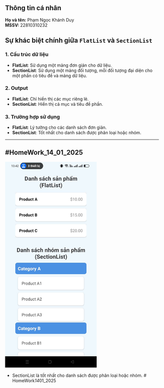 ## Thông tin cá nhân

**Họ và tên:** Phạm Ngọc Khánh Duy  
**MSSV:** 22810310232

## Sự khác biệt chính giữa `FlatList` và `SectionList`

### 1. Cấu trúc dữ liệu

-   **FlatList**: Sử dụng một mảng đơn giản cho dữ liệu.
-   **SectionList**: Sử dụng một mảng đối tượng, mỗi đối tượng đại diện cho một phần có tiêu đề và mảng dữ liệu.

### 2. Output

-   **FlatList**: Chỉ hiển thị các mục riêng lẻ.
-   **SectionList**: Hiển thị cả mục và tiêu đề phần.

### 3. Trường hợp sử dụng

-   **FlatList**: Lý tưởng cho các danh sách đơn giản.
-   **SectionList**: Tốt nhất cho danh sách được phân loại hoặc nhóm.

---

## #HomeWork_14_01_2025

<img src="./assets/screenshot.jpg" alt="Screenshot" width="300" />

-   SectionList là tốt nhất cho danh sách được phân loại hoặc nhóm.
    #   H o m e W o r k * 1 4 * 0 1 _ 2 0 2 5 
     
     
